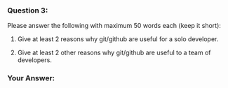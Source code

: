### Question 3:

Please answer the following with maximum 50 words each (keep it short):

1. Give at least 2 reasons why git/github are useful for a solo developer.

1. Give at least 2 other reasons why git/github are useful to a team of developers.

### Your Answer:
